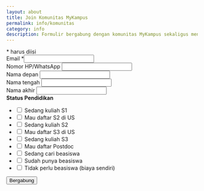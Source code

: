 ```yaml
---
layout: about
title: Join Komunitas MyKampus
permalink: info/komunitas
category: info
description: Formulir bergabung dengan komunitas MyKampus sekaligus menerima newsletter yang berisi info terkini seputar beasiswa dan kampus di US.
---
```


<div id="mc_embed_shell">
      <link href="//cdn-images.mailchimp.com/embedcode/classic-061523.css" rel="stylesheet" type="text/css">

<div id="mc_embed_signup">
    <form action="https://mykamp.us14.list-manage.com/subscribe/post?u=4b181b63b4d2787aa5c056b94&amp;id=0e3393a299&amp;f_id=00f147e5f0" method="post" id="mc-embedded-subscribe-form" name="mc-embedded-subscribe-form" class="validate" target="_blank">
        <div id="mc_embed_signup_scroll">
            <div class="indicates-required"><span class="asterisk">*</span> harus diisi</div>
            <div class="mc-field-group"><label for="mce-EMAIL">Email <span class="asterisk">*</span></label><input type="email" name="EMAIL" class="required email" id="mce-EMAIL" required="" value=""></div><div class="mc-field-group"><label for="mce-PHONE">Nomor HP/WhatsApp </label><input type="text" name="PHONE" class="REQ_CSS" id="mce-PHONE" value=""></div><div class="mc-field-group"><label for="mce-FNAME">Nama depan </label><input type="text" name="FNAME" class=" text" id="mce-FNAME" value=""></div><div class="mc-field-group"><label for="mce-MNAME">Nama tengah </label><input type="text" name="MNAME" class=" text" id="mce-MNAME" value=""></div><div class="mc-field-group"><label for="mce-LNAME">Nama akhir </label><input type="text" name="LNAME" class=" text" id="mce-LNAME" value=""></div><div class="mc-field-group input-group"><strong>Status Pendidikan </strong><ul><li><input type="checkbox" name="group[47933][1]" id="mce-group[47933]-47933-0" value=""><label for="mce-group[47933]-47933-0"> Sedang kuliah S1</label></li><li><input type="checkbox" name="group[47933][2]" id="mce-group[47933]-47933-1" value=""><label for="mce-group[47933]-47933-1"> Mau daftar S2 di US</label></li><li><input type="checkbox" name="group[47933][4]" id="mce-group[47933]-47933-2" value=""><label for="mce-group[47933]-47933-2"> Sedang kuliah S2</label></li><li><input type="checkbox" name="group[47933][8]" id="mce-group[47933]-47933-3" value=""><label for="mce-group[47933]-47933-3"> Mau daftar S3 di US</label></li><li><input type="checkbox" name="group[47933][16]" id="mce-group[47933]-47933-4" value=""><label for="mce-group[47933]-47933-4"> Sedang kuliah S3</label></li><li><input type="checkbox" name="group[47933][32]" id="mce-group[47933]-47933-5" value=""><label for="mce-group[47933]-47933-5"> Mau daftar Postdoc</label></li><li><input type="checkbox" name="group[47933][64]" id="mce-group[47933]-47933-6" value=""><label for="mce-group[47933]-47933-6"> Sedang cari beasiswa</label></li><li><input type="checkbox" name="group[47933][128]" id="mce-group[47933]-47933-7" value=""><label for="mce-group[47933]-47933-7"> Sudah punya beasiswa</label></li><li><input type="checkbox" name="group[47933][256]" id="mce-group[47933]-47933-8" value=""><label for="mce-group[47933]-47933-8"> Tidak perlu beasiswa (biaya sendiri)</label></li></ul></div>
        <div id="mce-responses" class="clear foot">
            <div class="response" id="mce-error-response" style="display: none;"></div>
            <div class="response" id="mce-success-response" style="display: none;"></div>
        </div>
    <div aria-hidden="true" style="position: absolute; left: -5000px;">
        /* real people should not fill this in and expect good things - do not remove this or risk form bot signups */
        <input type="text" name="b_4b181b63b4d2787aa5c056b94_0e3393a299" tabindex="-1" value="">
    </div>
        <div class="optionalParent">
            <div class="clear foot">
                <input type="submit" name="subscribe" id="mc-embedded-subscribe" class="button" value="Bergabung">                
            </div>
        </div>
    </div>
</form>
</div>
<script type="text/javascript" src="//s3.amazonaws.com/downloads.mailchimp.com/js/mc-validate.js"></script><script type="text/javascript">(function($) {window.fnames = new Array(); window.ftypes = new Array();fnames[0]='EMAIL';ftypes[0]='email';fnames[4]='PHONE';ftypes[4]='phone';fnames[1]='FNAME';ftypes[1]='text';fnames[6]='MNAME';ftypes[6]='text';fnames[2]='LNAME';ftypes[2]='text';fnames[3]='ADDRESS';ftypes[3]='address';fnames[5]='BDATE';ftypes[5]='birthday';}(jQuery));var $mcj = jQuery.noConflict(true);</script></div>
